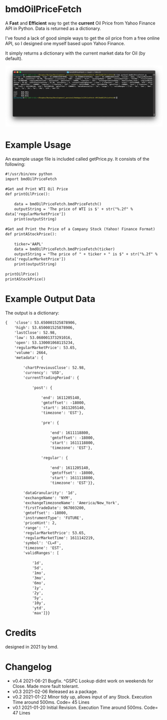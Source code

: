 # bmdOilPriceFetch

A **Fast** and **Efficient** way to get the **current** Oil Price from Yahoo Finance API in Python. Data is returned as a dictionary. 

I've found a lack of good simple ways to get the oil price from a free online API, so I designed one myself based upon Yahoo Finance. 

It simply returns a dictionary with the current market data for Oil (by default).


![](https://github.com/duivesteyn/bmdOilPriceFetch/raw/main/screenshot.png)


# Example Usage
An example usage file is included called getPrice.py. It consists of the following:

    #!/usr/bin/env python
    import bmdOilPriceFetch

    #Get and Print WTI Oil Price
    def printOilPrice():

        data = bmdOilPriceFetch.bmdPriceFetch()
        outputString = 'The price of WTI is $' + str("%.2f" % data['regularMarketPrice'])
        print(outputString)

    #Get and Print the Price of a Company Stock (Yahoo! Finance Format)
    def printAStockPrice():
    
        ticker='AAPL'
        data = bmdOilPriceFetch.bmdPriceFetch(ticker)
        outputString = "The price of " + ticker + " is $" + str("%.2f" % data['regularMarketPrice'])
        print(outputString)

    printOilPrice()
    printAStockPrice()
    
# Example Output Data
The output is a dictionary:

    {   'close': 53.650001525878906, 
        'high': 53.650001525878906, 
        'lastClose': 52.98, 
        'low': 53.060001373291016,
        'open': 53.130001068115234,
        'regularMarketPrice': 53.65,
        'volume': 2664,
        'metadata': {

            'chartPreviousClose': 52.98,
            'currency': 'USD',
            'currentTradingPeriod': {

                'post': {

                    'end': 1611205140,
                    'gmtoffset': -18000,
                    'start': 1611205140,
                    'timezone': 'EST'},

                    'pre': {

                        'end': 1611118800,
                        'gmtoffset': -18000,
                        'start': 1611118800,
                        'timezone': 'EST'},

                    'regular': {

                        'end': 1611205140,
                        'gmtoffset': -18000,
                        'start': 1611118800,
                        'timezone': 'EST'}},

            'dataGranularity': '1d',
            'exchangeName': 'NYM',
            'exchangeTimezoneName': 'America/New_York',
            'firstTradeDate': 967003200,
            'gmtoffset': -18000,
            'instrumentType': 'FUTURE',
            'priceHint': 2,
            'range': '',
            'regularMarketPrice': 53.65,
            'regularMarketTime': 1611142219,
            'symbol': 'CL=F',
            'timezone': 'EST',
            'validRanges': [

                '1d',
                '5d',
                '1mo',
                '3mo',
                '6mo',
                '1y',
                '2y',
                '5y',
                '10y',
                'ytd',
                'max']}}


# Credits

designed in 2021 by bmd.

# Changelog

* v0.4  2021-06-21  Bugfix. ^GSPC Lookup didnt work on weekends for Close. Made more fault tolerant.
* v0.3  2021-02-06  Released as a package.
* v0.2  2021-01-22  Minor tidy up, allows input of any Stock. Execution Time around 500ms. Code= 45 Lines
* v0.1  2021-01-20  Initial Revision. Execution Time around 500ms. Code= 47 Lines